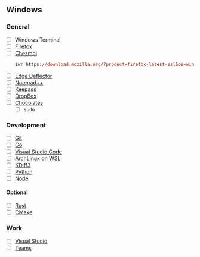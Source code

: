 Windows
-------

### General
- [ ] Windows Terminal
- [ ] [Firefox](https://www.mozilla.org/en-US/firefox/download)
- [ ] [Chezmoi](https://www.chezmoi.io/docs/how-to)
  ```ps
  iwr https://download.mozilla.org/?product=firefox-latest-ssl&os=win64&lang=en-US -o firefox.exe
  ```
- [ ] [Edge Deflector](https://github.com/da2x/EdgeDeflector/releases)
- [ ] [Notepad++](https://notepad-plus-plus.org/downloads)
- [ ] [Keepass](https://keepass.info/download.html)
- [ ] [DropBox](https://www.dropbox.com/install)
- [ ] [Chocolatey](https://chocolatey.org/install)
  - [ ] `sudo`

### Development
- [ ] [Git](https://git-scm.com/downloads)
- [ ] [Go](https://golang.org/dl/)
- [ ] [Visual Studio Code](https://code.visualstudio.com/download)
- [ ] [ArchLinux on WSL](https://github.com/yuk7/ArchWSL/releases)
- [ ] [KDiff3](https://sourceforge.net/projects/kdiff3/files/latest/download)
- [ ] [Python](https://www.python.org/downloads/windows)
- [ ] [Node](https://nodejs.org/en/download)

#### Optional
- [ ] [Rust](https://www.rust-lang.org/tools/install)
- [ ] [CMake](https://cmake.org/download)

### Work
- [ ] [Visual Studio](https://visualstudio.microsoft.com/downloads)
- [ ] [Teams](https://www.microsoft.com/en-ww/microsoft-teams/download-app)
